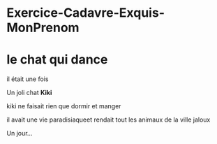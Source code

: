 # Exercice-Cadavre-Exquis-MonPrenom
<h1>le chat qui dance</h1>
<p>il était une fois</p>
<p>Un joli chat <strong>Kiki</strong></p>
<p>kiki ne faisait rien que dormir et manger</p>
<p>il avait une vie paradisiaque</pQ
<p>et rendait tout les animaux de la ville jaloux</p>
<p>Un jour...</p>
